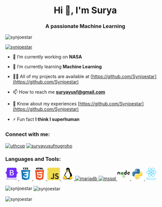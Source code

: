 <h1 align="center">Hi 👋, I'm Surya</h1>
<h3 align="center">A passionate Machine Learning</h3>

<p align="left"> <img src="https://komarev.com/ghpvc/?username=synjoestar&label=Profile%20views&color=0e75b6&style=flat" alt="synjoestar" /> </p>

<p align="left"> <a href="https://github.com/ryo-ma/github-profile-trophy"><img src="https://github-profile-trophy.vercel.app/?username=synjoestar" alt="synjoestar" /></a> </p>

- 🔭 I’m currently working on **NASA**

- 🌱 I’m currently learning **Machine Learning**

- 👨‍💻 All of my projects are available at [https://github.com/Synjoestar](https://github.com/Synjoestar)

- 📫 How to reach me **suryayusf@gmail.com**

- 📄 Know about my experiences [https://github.com/Synjoestar](https://github.com/Synjoestar)

- ⚡ Fun fact **I think I superhuman**

<h3 align="left">Connect with me:</h3>
<p align="left">
<a href="https://instagram.com/uthcup" target="blank"><img align="center" src="https://raw.githubusercontent.com/rahuldkjain/github-profile-readme-generator/master/src/images/icons/Social/instagram.svg" alt="uthcup" height="30" width="40" /></a>
<a href="https://www.youtube.com/c/suryayusufnugroho" target="blank"><img align="center" src="https://raw.githubusercontent.com/rahuldkjain/github-profile-readme-generator/master/src/images/icons/Social/youtube.svg" alt="suryayusufnugroho" height="30" width="40" /></a>
</p>

<h3 align="left">Languages and Tools:</h3>
<p align="left"> <a href="https://getbootstrap.com" target="_blank" rel="noreferrer"> <img src="https://raw.githubusercontent.com/devicons/devicon/master/icons/bootstrap/bootstrap-plain-wordmark.svg" alt="bootstrap" width="40" height="40"/> </a> <a href="https://www.w3schools.com/css/" target="_blank" rel="noreferrer"> <img src="https://raw.githubusercontent.com/devicons/devicon/master/icons/css3/css3-original-wordmark.svg" alt="css3" width="40" height="40"/> </a> <a href="https://www.w3.org/html/" target="_blank" rel="noreferrer"> <img src="https://raw.githubusercontent.com/devicons/devicon/master/icons/html5/html5-original-wordmark.svg" alt="html5" width="40" height="40"/> </a> <a href="https://developer.mozilla.org/en-US/docs/Web/JavaScript" target="_blank" rel="noreferrer"> <img src="https://raw.githubusercontent.com/devicons/devicon/master/icons/javascript/javascript-original.svg" alt="javascript" width="40" height="40"/> </a> <a href="https://www.linux.org/" target="_blank" rel="noreferrer"> <img src="https://raw.githubusercontent.com/devicons/devicon/master/icons/linux/linux-original.svg" alt="linux" width="40" height="40"/> </a> <a href="https://mariadb.org/" target="_blank" rel="noreferrer"> <img src="https://www.vectorlogo.zone/logos/mariadb/mariadb-icon.svg" alt="mariadb" width="40" height="40"/> </a> <a href="https://www.microsoft.com/en-us/sql-server" target="_blank" rel="noreferrer"> <img src="https://www.svgrepo.com/show/303229/microsoft-sql-server-logo.svg" alt="mssql" width="40" height="40"/> </a> <a href="https://nodejs.org" target="_blank" rel="noreferrer"> <img src="https://raw.githubusercontent.com/devicons/devicon/master/icons/nodejs/nodejs-original-wordmark.svg" alt="nodejs" width="40" height="40"/> </a> <a href="https://www.python.org" target="_blank" rel="noreferrer"> <img src="https://raw.githubusercontent.com/devicons/devicon/master/icons/python/python-original.svg" alt="python" width="40" height="40"/> </a> <a href="https://reactjs.org/" target="_blank" rel="noreferrer"> <img src="https://raw.githubusercontent.com/devicons/devicon/master/icons/react/react-original-wordmark.svg" alt="react" width="40" height="40"/> </a> </p>

<p><img align="left" src="https://github-readme-stats.vercel.app/api/top-langs?username=synjoestar&show_icons=true&locale=en&layout=compact" alt="synjoestar" /></p>

<p>&nbsp;<img align="center" src="https://github-readme-stats.vercel.app/api?username=synjoestar&show_icons=true&locale=en" alt="synjoestar" /></p>

<p><img align="center" src="https://github-readme-streak-stats.herokuapp.com/?user=synjoestar&" alt="synjoestar" /></p>
